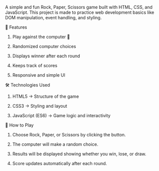 A simple and fun Rock, Paper, Scissors game built with HTML, CSS, and JavaScript. This project is made to practice web development basics like DOM manipulation, event handling, and styling.

🚀 Features

1. Play against the computer 🤖

2. Randomized computer choices

3. Displays winner after each round

4. Keeps track of scores

5. Responsive and simple UI

🛠️ Technologies Used

1. HTML5 → Structure of the game

2. CSS3 → Styling and layout

3. JavaScript (ES6) → Game logic and interactivity

🎯 How to Play

1. Choose Rock, Paper, or Scissors by clicking the button.

2. The computer will make a random choice.

3. Results will be displayed showing whether you win, lose, or draw.

4. Score updates automatically after each round.
